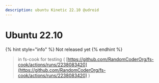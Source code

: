 ```yaml
---
description: ubuntu Kinetic 22.10 @udroid
---
```


# Ubuntu 22.10

{% hint style="info" %}
Not released yet
{% endhint %}

> in fs-cook for testing ( [https://github.com/RandomCoderOrg/fs-cook/actions/runs/2238083420](https://github.com/RandomCoderOrg/fs-cook/actions/runs/2238083420)  )
